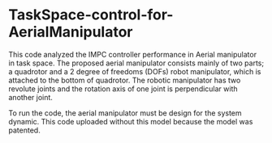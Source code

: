 # TaskSpace-control-for-AerialManipulator

This code analyzed the IMPC controller performance in Aerial manipulator in task space. The proposed aerial manipulator consists mainly of two parts; a quadrotor and a 2 degree of freedoms (DOFs) robot manipulator, which is attached to the bottom of quadrotor. The robotic manipulator has two revolute joints and the rotation axis of one joint is perpendicular with another joint.

To run the code, the aerial manipulator must be design for the system dynamic. This code uploaded without this model because the model was patented.
